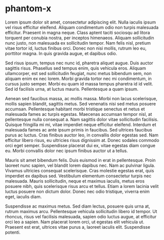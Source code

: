# phantom-x


Lorem ipsum dolor sit amet, consectetur adipiscing elit. Nulla iaculis ipsum vel risus efficitur eleifend. Aliquam condimentum odio non turpis malesuada efficitur. Praesent in magna neque. Class aptent taciti sociosqu ad litora torquent per conubia nostra, per inceptos himenaeos. Aliquam sollicitudin nunc justo, non malesuada ex sollicitudin tempor. Nam felis nisl, pretium vitae tortor id, luctus finibus orci. Donec non nisi mollis, rutrum leo eu, porttitor magna. In quis gravida augue, et dapibus odio.

Sed risus ipsum, tempus nec nunc id, pharetra aliquet augue. Duis auctor sagittis risus. Phasellus sed tempus enim, quis vehicula eros. Aliquam ullamcorper, est sed sollicitudin feugiat, nunc metus bibendum sem, non aliquam enim ex nec lorem. Morbi gravida tortor nec mi condimentum, in cursus justo semper. Morbi eu quam id massa tempus pharetra id id velit. Sed id facilisis urna, at luctus mauris. Pellentesque a quam ipsum.

Aenean sed faucibus massa, ac mollis massa. Morbi non lacus scelerisque, mollis sapien blandit, sagittis metus. Sed venenatis nisi sed metus posuere accumsan. Pellentesque habitant morbi tristique senectus et netus et malesuada fames ac turpis egestas. Maecenas accumsan tempor nisl, at pellentesque nulla consequat a. Nam sagittis dolor vitae sollicitudin facilisis. Quisque fringilla mi mi, vitae imperdiet neque efficitur eleifend. Interdum et malesuada fames ac ante ipsum primis in faucibus. Sed ultrices faucibus purus ac luctus. Cras finibus auctor leo, in convallis dolor egestas sed. Nam efficitur libero risus, eu ultricies risus dignissim at. Donec sodales commodo orci eget semper. Suspendisse placerat dui ex, vitae egestas diam congue eu. Morbi convallis dolor nec ipsum finibus auctor ut a tellus.

Mauris sit amet bibendum felis. Duis euismod in erat in pellentesque. Proin laoreet nunc sapien, vel blandit lorem dapibus nec. Nam ac pulvinar ligula. Vivamus ultricies consequat scelerisque. Cras molestie egestas erat, quis imperdiet ex dapibus sed. Vestibulum elementum consectetur turpis nec malesuada. Mauris sollicitudin, neque et maximus iaculis, metus eros posuere nibh, quis scelerisque risus arcu et tellus. Etiam a lorem lacinia velit luctus posuere non dictum dolor. Donec nec odio tristique, viverra enim eget, iaculis diam.

Suspendisse ac maximus metus. Sed diam lectus, posuere quis urna at, rutrum maximus arcu. Pellentesque vehicula sollicitudin libero id tempor. Ut rhoncus, risus vel facilisis malesuada, sapien odio luctus augue, at efficitur orci leo a sapien. Nam placerat lorem orci, ut egestas elit vehicula ut. Praesent est erat, ultrices vitae purus a, laoreet iaculis elit. Suspendisse potenti.
